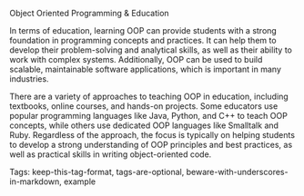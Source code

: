 Object Oriented Programming & Education

In terms of education, learning OOP can provide students with a strong foundation in programming concepts and practices.
 It can help them to develop their problem-solving and analytical skills, as well as their ability to work with complex systems.
 Additionally, OOP can be used to build scalable, maintainable software applications, which is important in many industries.


There are a variety of approaches to teaching OOP in education, including textbooks, online courses, and hands-on projects.
Some educators use popular programming languages like Java, Python, and C++ to teach OOP concepts, while others use dedicated OOP languages like Smalltalk and Ruby.
Regardless of the approach, the focus is typically on helping students to develop a strong understanding of OOP principles and best practices, as well as practical skills in writing object-oriented code.

Tags: keep-this-tag-format, tags-are-optional, beware-with-underscores-in-markdown, example
